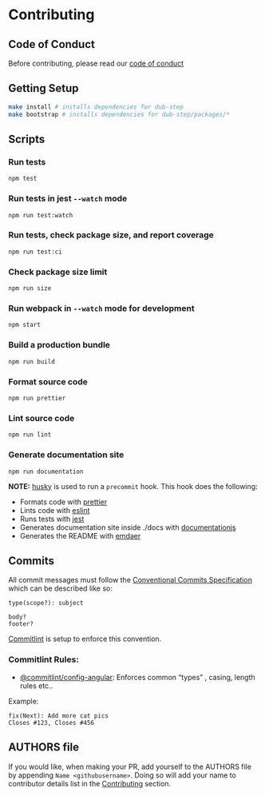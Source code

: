 <!--
  This file was generated by dub-step

  Its template can be found at .dub-step/CONTRIBUTING.dub-step.md
-->

# Contributing

## Code of Conduct

Before contributing, please read our [code of conduct](./CODE_OF_CONDUCT.md)

## Getting Setup

```sh
make install # installs dependencies for dub-step
make bootstrap # installs dependencies for dub-step/packages/*
```

## Scripts

### Run tests
`npm test`
### Run tests in jest `--watch` mode
`npm run test:watch`
### Run tests, check package size, and report coverage
`npm run test:ci`
### Check package size limit
`npm run size`
### Run webpack in `--watch` mode for development
`npm start`
### Build a production bundle
`npm run build`
### Format source code
`npm run prettier`
### Lint source code
`npm run lint`
### Generate documentation site
`npm run documentation`

__NOTE:__ [husky](https://github.com/typicode/husky) is used to run a `precommit` hook. This hook does the following:

- Formats code with [prettier](https://github.com/prettier/prettier)
- Lints code with [eslint](https://github.com/eslint/eslint)
- Runs tests with [jest](https://github.com/facebook/jest)
- Generates documentation site inside ./docs with [documentationjs](documentation.js.org)
- Generates the README with [emdaer](emdaer.me)

## Commits

All commit messages must follow the [Conventional Commits Specification](https://conventionalcommits.org/) which can be described like so:

```
type(scope?): subject

body?
footer?
```

[Commitlint](https://github.com/marionebl/commitlint) is setup to enforce this convention.

### Commitlint Rules:
- [@commitlint/config-angular](https://github.com/marionebl/commitlint/tree/master/@commitlint/config-angular#rules): Enforces common &#8220;types&#8221; , casing, length rules etc..

Example:
```
fix(Next): Add more cat pics
Closes #123, Closes #456
```

## AUTHORS file

If you would like, when making your PR, add yourself to the AUTHORS file by appending `Name <githubusername>`. Doing so will add your name to contributor details list in the [Contributing](https://github.com/dub-step/dub-step#contributing) section.



